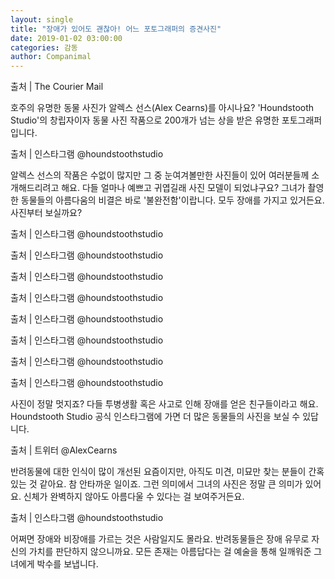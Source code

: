 ```yaml
---
layout: single
title: "장애가 있어도 괜찮아! 어느 포토그래퍼의 증견사진"
date: 2019-01-02 03:00:00
categories: 감동
author: Companimal
---
```


출처 | The Courier Mail

호주의 유명한 동물 사진가 알렉스 선스(Alex Cearns)를 아시나요? 'Houndstooth Studio'의 창립자이자 동물 사진 작품으로 200개가 넘는 상을 받은 유명한 포토그래퍼입니다.

출처 | 인스타그램 @houndstoothstudio

알렉스 선스의 작품은 수없이 많지만 그 중 눈여겨볼만한 사진들이 있어 여러분들께 소개해드리려고 해요. 다들 얼마나 예쁘고 귀엽길래 사진 모델이 되었냐구요? 그녀가 촬영한 동물들의 아름다움의 비결은 바로 '불완전함'이랍니다. 모두 장애를 가지고 있거든요. 사진부터 보실까요?

출처 | 인스타그램 @houndstoothstudio

출처 | 인스타그램 @houndstoothstudio

출처 | 인스타그램 @houndstoothstudio

출처 | 인스타그램 @houndstoothstudio

출처 | 인스타그램 @houndstoothstudio

출처 | 인스타그램 @houndstoothstudio

출처 | 인스타그램 @houndstoothstudio

출처 | 인스타그램 @houndstoothstudio

사진이 정말 멋지죠? 다들 투병생활 혹은 사고로 인해 장애를 얻은 친구들이라고 해요. Houndstooth Studio 공식 인스타그램에 가면 더 많은 동물들의 사진을 보실 수 있답니다.

출처 | 트위터 @AlexCearns

반려동물에 대한 인식이 많이 개선된 요즘이지만, 아직도 미견, 미묘만 찾는 분들이 간혹 있는 것 같아요. 참 안타까운 일이죠. 그런 의미에서 그녀의 사진은 정말 큰 의미가 있어요. 신체가 완벽하지 않아도 아름다울 수 있다는 걸 보여주거든요.

출처 | 인스타그램 @houndstoothstudio

어쩌면 장애와 비장애를 가르는 것은 사람일지도 몰라요. 반려동물들은 장애 유무로 자신의 가치를 판단하지 않으니까요. 모든 존재는 아름답다는 걸 예술을 통해 일깨워준 그녀에게 박수를 보냅니다.
